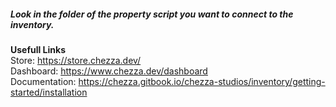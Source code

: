 ##### **Look in the folder of the property script you want to connect to the inventory.**

**Usefull Links**\
Store: <https://store.chezza.dev/>\
Dashboard: <https://www.chezza.dev/dashboard>\
Documentation: <https://chezza.gitbook.io/chezza-studios/inventory/getting-started/installation>